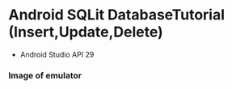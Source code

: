 # Android SQLit DatabaseTutorial (Insert,Update,Delete) 
- Android Studio API 29

### Image of emulator


  
